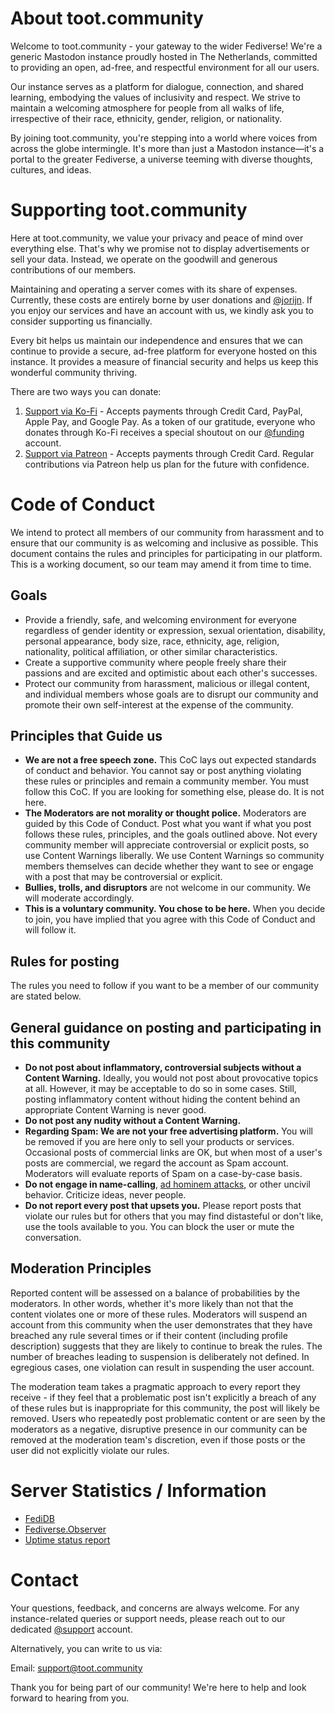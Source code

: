 # About toot.community

Welcome to toot.community - your gateway to the wider Fediverse! We're a generic Mastodon instance proudly hosted in The Netherlands, committed to providing an open, ad-free, and respectful environment for all our users.

Our instance serves as a platform for dialogue, connection, and shared learning, embodying the values of inclusivity and respect. We strive to maintain a welcoming atmosphere for people from all walks of life, irrespective of their race, ethnicity, gender, religion, or nationality.

By joining toot.community, you're stepping into a world where voices from across the globe intermingle. It's more than just a Mastodon instance—it's a portal to the greater Fediverse, a universe teeming with diverse thoughts, cultures, and ideas.

# Supporting toot.community

Here at toot.community, we value your privacy and peace of mind over everything else. That's why we promise not to display advertisements or sell your data. Instead, we operate on the goodwill and generous contributions of our members.

Maintaining and operating a server comes with its share of expenses. Currently, these costs are entirely borne by user donations and [@jorijn](https://toot.community/@jorijn). If you enjoy our services and have an account with us, we kindly ask you to consider supporting us financially.

Every bit helps us maintain our independence and ensures that we can continue to provide a secure, ad-free platform for everyone hosted on this instance. It provides a measure of financial security and helps us keep this wonderful community thriving.

There are two ways you can donate:

1. [Support via Ko-Fi](https://ko-fi.com/jorijn) - Accepts payments through Credit Card, PayPal, Apple Pay, and Google Pay. As a token of our gratitude, everyone who donates through Ko-Fi receives a special shoutout on our [@funding](https://toot.community/@funding) account.
2. [Support via Patreon](https://www.patreon.com/tootcommunity) - Accepts payments through Credit Card. Regular contributions via Patreon help us plan for the future with confidence.

# Code of Conduct
We intend to protect all members of our community from harassment and to ensure that our community is as welcoming and inclusive as possible. This document contains the rules and principles for participating in our platform. This is a working document, so our team may amend it from time to time.

## Goals
- Provide a friendly, safe, and welcoming environment for everyone regardless of gender identity or expression, sexual orientation, disability, personal appearance, body size, race, ethnicity, age, religion, nationality, political affiliation, or other similar characteristics.
- Create a supportive community where people freely share their passions and are excited and optimistic about each other's successes.
- Protect our community from harassment, malicious or illegal content, and individual members whose goals are to disrupt our community and promote their own self-interest at the expense of the community.

## Principles that Guide us
- **We are not a free speech zone.** This CoC lays out expected standards of conduct and behavior. You cannot say or post anything violating these rules or principles and remain a community member. You must follow this CoC. If you are looking for something else, please do. It is not here.
- **The Moderators are not morality or thought police.** Moderators are guided by this Code of Conduct. Post what you want if what you post follows these rules, principles, and the goals outlined above. Not every community member will appreciate controversial or explicit posts, so use Content Warnings liberally. We use Content Warnings so community members themselves can decide whether they want to see or engage with a post that may be controversial or explicit.
- **Bullies, trolls, and disruptors** are not welcome in our community. We will moderate accordingly.
- **This is a voluntary community. You chose to be here.** When you decide to join, you have implied that you agree with this Code of Conduct and will follow it.

## Rules for posting
The rules you need to follow if you want to be a member of our community are stated below.

## General guidance on posting and participating in this community
- **Do not post about inflammatory, controversial subjects without a Content Warning.** Ideally, you would not post about provocative topics at all. However, it may be acceptable to do so in some cases. Still, posting inflammatory content without hiding the content behind an appropriate Content Warning is never good.
- **Do not post any nudity without a Content Warning.**
- **Regarding Spam: We are not your free advertising platform.** You will be removed if you are here only to sell your products or services. Occasional posts of commercial links are OK, but when most of a user's posts are commercial, we regard the account as Spam account. Moderators will evaluate reports of Spam on a case-by-case basis.
- **Do not engage in name-calling**, [ad hominem attacks](https://www.urbandictionary.com/define.php?term=Ad%20hominem), or other uncivil behavior. Criticize ideas, never people.
- **Do not report every post that upsets you.** Please report posts that violate our rules but for others that you may find distasteful or don't like, use the tools available to you. You can block the user or mute the conversation.

## Moderation Principles
Reported content will be assessed on a balance of probabilities by the moderators. In other words, whether it's more likely than not that the content violates one or more of these rules. Moderators will suspend an account from this community when the user demonstrates that they have breached any rule several times or if their content (including profile description) suggests that they are likely to continue to break the rules. The number of breaches leading to suspension is deliberately not defined. In egregious cases, one violation can result in suspending the user account.

The moderation team takes a pragmatic approach to every report they receive - if they feel that a problematic post isn't explicitly a breach of any of these rules but is inappropriate for this community, the post will likely be removed. Users who repeatedly post problematic content or are seen by the moderators as a negative, disruptive presence in our community can be removed at the moderation team's discretion, even if those posts or the user did not explicitly violate our rules.

# Server Statistics / Information
* [FediDB](https://fedidb.com/servers/toot.community)
* [Fediverse.Observer](https://fediverse.observer/toot.community)
* [Uptime status report](https://status.toot.community)

# Contact

Your questions, feedback, and concerns are always welcome. For any instance-related queries or support needs, please reach out to our dedicated [@support](https://toot.community/@support) account.

Alternatively, you can write to us via:

Email: [support@toot.community](mailto:support@toot.community)

Thank you for being part of our community! We're here to help and look forward to hearing from you.
